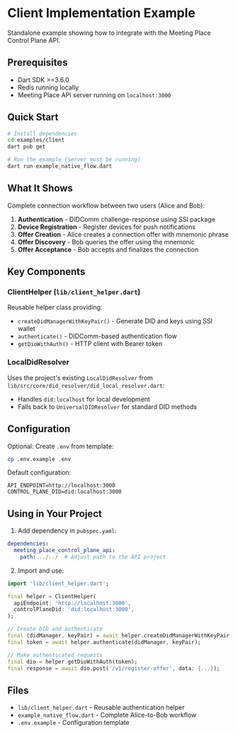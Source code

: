 # Client Implementation Example

Standalone example showing how to integrate with the Meeting Place Control Plane API.

## Prerequisites

- Dart SDK >=3.6.0
- Redis running locally
- Meeting Place API server running on `localhost:3000`

## Quick Start

```bash
# Install dependencies
cd examples/client
dart pub get

# Run the example (server must be running)
dart run example_native_flow.dart
```

## What It Shows

Complete connection workflow between two users (Alice and Bob):

1. **Authentication** - DIDComm challenge-response using SSI package
2. **Device Registration** - Register devices for push notifications
3. **Offer Creation** - Alice creates a connection offer with mnemonic phrase
4. **Offer Discovery** - Bob queries the offer using the mnemonic
5. **Offer Acceptance** - Bob accepts and finalizes the connection

## Key Components

### ClientHelper (`lib/client_helper.dart`)

Reusable helper class providing:
- `createDidManagerWithKeyPair()` - Generate DID and keys using SSI wallet
- `authenticate()` - DIDComm-based authentication flow
- `getDioWithAuth()` - HTTP client with Bearer token

### LocalDidResolver

Uses the project's existing `LocalDidResolver` from `lib/src/core/did_resolver/did_local_resolver.dart`:
- Handles `did:localhost` for local development
- Falls back to `UniversalDIDResolver` for standard DID methods

## Configuration

Optional: Create `.env` from template:
```bash
cp .env.example .env
```

Default configuration:
```properties
API_ENDPOINT=http://localhost:3000
CONTROL_PLANE_DID=did:localhost:3000
```

## Using in Your Project

1. Add dependency in `pubspec.yaml`:
```yaml
dependencies:
  meeting_place_control_plane_api:
    path: ../../  # Adjust path to the API project
```

2. Import and use:
```dart
import 'lib/client_helper.dart';

final helper = ClientHelper(
  apiEndpoint: 'http://localhost:3000',
  controlPlaneDid: 'did:localhost:3000',
);

// Create DID and authenticate
final (didManager, keyPair) = await helper.createDidManagerWithKeyPair();
final token = await helper.authenticate(didManager, keyPair);

// Make authenticated requests
final dio = helper.getDioWithAuth(token);
final response = await dio.post('/v1/register-offer', data: {...});
```

## Files

- `lib/client_helper.dart` - Reusable authentication helper
- `example_native_flow.dart` - Complete Alice-to-Bob workflow
- `.env.example` - Configuration template

